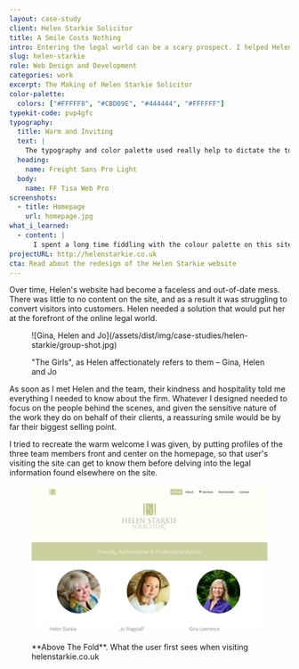 ```yaml
---
layout: case-study
client: Helen Starkie Solicitor
title: A Smile Costs Nothing
intro: Entering the legal world can be a scary prospect. I helped Helen Starkie make those first steps a little easier for her clients.
slug: helen-starkie
role: Web Design and Development
categories: work
excerpt: The Making of Helen Starkie Solicitor
color-palette:
  colors: ["#FFFFF8", "#CBD09E", "#444444", "#FFFFFF"]
typekit-code: pvp4gfc
typography:
  title: Warm and Inviting
  text: |
    The typography and color palette used really help to dictate the tone of the site. The gentle, humanist fonts and warm pastel colors create an inviting atmosphere, and help the user settle into the site gently, before getting down to the nitty gritty of the services offered.
  heading:
    name: Freight Sans Pro Light
  body:
    name: FF Tisa Web Pro
screenshots:
  - title: Homepage
    url: homepage.jpg
what_i_learned:
  - content: |
      I spent a long time fiddling with the colour palette on this site, finding just the right balance of colour to accentuate, but not overpower, the imagery used on the site. It was also my first time using fixed, full-bleed background images on a site, a design pattern I still love using to this day.
projectURL: http://helenstarkie.co.uk
cta: Read about the redesign of the Helen Starkie website
---
```


Over time, Helen's website had become a faceless and out-of-date mess. There was little to no content on the site, and as a result it was struggling to convert visitors into customers. Helen needed a solution that would put her at the forefront of the online legal world.

<figure class="left">
  ![Gina, Helen and Jo](/assets/dist/img/case-studies/helen-starkie/group-shot.jpg)
  <figcaption class="image-caption">
    <p>
      "The Girls", as Helen affectionately refers to them &ndash; Gina, Helen and Jo
    </p>
  </figcaption>
</figure>

As soon as I met Helen and the team, their kindness and hospitality told me everything I needed to know about the firm. Whatever I designed needed to focus on the people behind the scenes, and given the sensitive nature of the work they do on behalf of their clients, a reassuring smile would be by far their biggest selling point.

I tried to recreate the warm welcome I was given, by putting profiles of the three team members front and center on the homepage, so that user's visiting the site can get to know them before delving into the legal information found elsewhere on the site.



<figure>
  <div class="browser">
    <img alt="Above the Fold" src="/assets/dist/img/case-studies/helen-starkie/above-the-fold.jpg" />
  </div>
  <figcaption class="image-caption">
    <p>
      **Above The Fold**. What the user first sees when visiting helenstarkie.co.uk
    </p>
  </figcaption>
</figure>